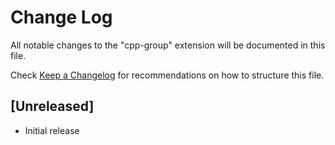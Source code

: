 # Change Log

All notable changes to the "cpp-group" extension will be documented in this file.

Check [Keep a Changelog](http://keepachangelog.com/) for recommendations on how to structure this file.

## [Unreleased]

- Initial release